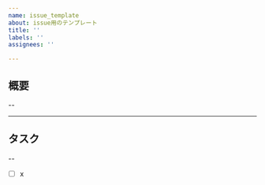 ```yaml
---
name: issue_template
about: issue用のテンプレート
title: ''
labels: ''
assignees: ''

---
```


## 概要

--

---

## タスク
--

- [ ] x
